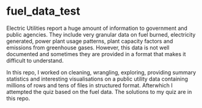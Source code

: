 # fuel_data_test
Electric Utilities report a huge amount of information to government and public agencies. They include very granular data on fuel burned, electricity generated, power plant usage patterns, plant capacity factors and emissions from greenhouse gases. However, this data is not well documented and sometimes they are provided in a format that makes it difficult to understand.

In this repo, I worked  on cleaning, wrangling, exploring, providing summary statistics and interesting visualisations on a public utility data containing millions of rows and tens of files in structured format. 
Afterwhich I attempted the quiz based on the fuel data. The solutions to my quiz are in this repo.



